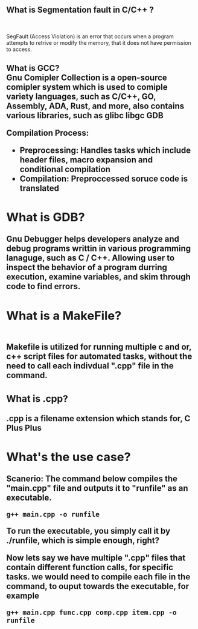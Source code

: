 <h2> What is Segmentation fault in C/C++ ?</h2>
<br>

SegFault (Access Violation) is an error that occurs when a program attempts to retrive or modify the memory, that it does not have permission to access.



<h2> What is GCC? <h/2>
<br>
Gnu Comipler Collection is a open-source comipler system  which is used to comiple variety languages, such as C/C++, GO, Assembly, ADA, Rust, and more, also contains various libraries, such as glibc libgc GDB 


Compilation Process:
- Preprocessing: Handles tasks which include header files, macro expansion and conditional compilation
- Compilation: Preproccessed soruce code is translated


<h2>What is GDB? </h2> 
Gnu Debugger helps developers analyze and debug programs writtin in various programming lanaguge, such as 
C / C++. Allowing user to inspect the behavior of a program durring execution, examine variables, and skim through code to find errors.


<h2> What is a MakeFile? </h2>
<br>
Makefile is utilized for running multiple c and or, c++ script files for automated tasks, without the need to call each indivdual ".cpp" file in the command.

<h3>What is .cpp? </h3>
.cpp is a filename extension which stands for, C Plus Plus

<h2> What's the use case? </h2>
Scanerio: The command below compiles the "main.cpp" file and outputs it to "runfile" as an executable.

```
g++ main.cpp -o runfile
```
To run the executable, you simply call it by ./runfile, which is simple enough, right?

Now lets say we have multiple ".cpp" files that contain different function calls, for specific tasks.
we would need to compile each file in the command, to ouput towards the executable, for example

```
g++ main.cpp func.cpp comp.cpp item.cpp -o runfile 
```